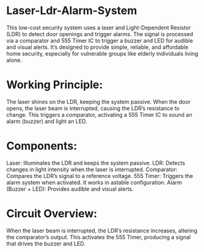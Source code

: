 # Laser-Ldr-Alarm-System
This low-cost security system uses a laser and Light-Dependent Resistor (LDR) to detect door openings and trigger alarms. The signal is processed via a comparator and 555 Timer IC to trigger a buzzer and LED for audible and visual alerts. It’s designed to provide simple, reliable, and affordable home security, especially for vulnerable groups like elderly individuals living alone.

# Working Principle:
The laser shines on the LDR, keeping the system passive. When the door opens, the laser beam is interrupted, causing the LDR’s resistance to change. This triggers a comparator, activating a 555 Timer IC to sound an alarm (buzzer) and light an LED.

# Components:
Laser: Illuminates the LDR and keeps the system passive.
LDR: Detects changes in light intensity when the laser is interrupted.
Comparator: Compares the LDR’s signal to a reference voltage.
555 Timer: Triggers the alarm system when activated. It works in astable configuration.
Alarm (Buzzer + LED): Provides audible and visual alerts.

# Circuit Overview:
When the laser beam is interrupted, the LDR’s resistance increases, altering the comparator’s output. This activates the 555 Timer, producing a signal that drives the buzzer and LED.
